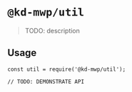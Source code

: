 # `@kd-mwp/util`

> TODO: description

## Usage

```
const util = require('@kd-mwp/util');

// TODO: DEMONSTRATE API
```
